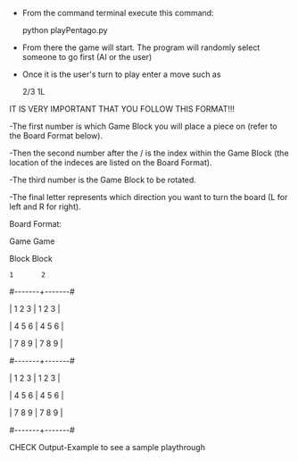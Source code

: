 - From the command terminal execute this command:
	
    python playPentago.py

- From there the game will start. The program will randomly select someone to go first (AI or the user)

- Once it is the user's turn to play enter a move such as

    2/3 1L

IT IS VERY IMPORTANT THAT YOU FOLLOW THIS FORMAT!!!

-The first number is which Game Block you will place a piece on (refer to the Board Format below). 

-Then the second number after the / is the index within the Game Block (the location of the indeces are listed on the Board Format). 

-The third number is the Game Block to be rotated. 

-The final letter represents which direction you want to turn the board (L for left and R for right).


Board Format:

 Game      Game 
 
 Block      Block 
 
    1       2
    
#-------+-------#

| 1 2 3 | 1 2 3 |

| 4 5 6 | 4 5 6 |

| 7 8 9 | 7 8 9 |

#-------+-------#

| 1 2 3 | 1 2 3 |

| 4 5 6 | 4 5 6 |

| 7 8 9 | 7 8 9 |

#-------+-------#


CHECK Output-Example to see a sample playthrough
